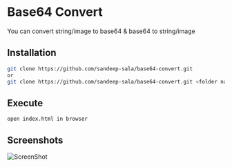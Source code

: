 # Base64 Convert

You can convert string/image to base64 & base64 to string/image  

## Installation

```bash
git clone https://github.com/sandeep-sala/base64-convert.git
or
git clone https://github.com/sandeep-sala/base64-convert.git <folder name>
```


## Execute

```
open index.html in browser
```


## Screenshots

![ScreenShot]()
